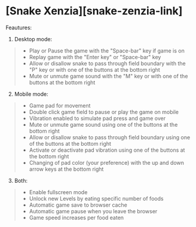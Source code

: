 # [Snake Xenzia][snake-zenzia-link]

Feautures:
1. Desktop mode:
  > * Play or Pause the game with the "Space-bar" key if game is on
  > * Replay game with the "Enter key" or "Space-bar" key
  > * Allow or disallow snake to pass through field boundary with the "P" key or with one of the buttons at the bottom right
  > * Mute or unmute game sound with the "M" key or with one of the buttons at the bottom right

2. Mobile mode:
  > * Game pad for movement
  > * Double click game field to pause or play the game on mobile
  > * Vibration enabled to simulate pad press and game over
  > * Mute or unmute game sound using one of the buttons at the bottom right
  > * Allow or disallow snake to pass through field boundary using one of the buttons at the bottom right
  > * Activate or deactivate pad vibration using one of the buttons at the bottom right
  > * Changing of pad color (your preference) with the up and down arrow keys at the bottom right

3. Both:
  > * Enable fullscreen mode
  > * Unlock new Levels by eating specific number of foods
  > * Automatic game save to browser cache
  > * Automatic game pause when you leave the browser
  > * Game speed increases per food eaten

[snake-xenzia-link]: https://jeto-games.netlify.app/#/snake-xenzia
